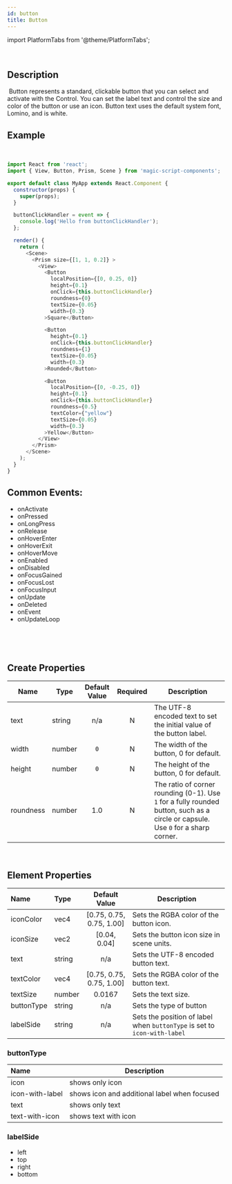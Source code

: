 ```yaml
---
id: button
title: Button
---
```


import PlatformTabs from '@theme/PlatformTabs';

<PlatformTabs component='button' />​

## Description
​
Button represents a standard, clickable button that you can select and activate with the Control. You can set the label text and control the size and color of the button or use an icon. Button text uses the default system font, Lomino, and is white.
​
## Example
​
```javascript
import React from 'react';
import { View, Button, Prism, Scene } from 'magic-script-components';

export default class MyApp extends React.Component {
  constructor(props) {
    super(props);
  }

  buttonClickHandler = event => {
    console.log('Hello from buttonClickHandler');
  };

  render() {
    return (
      <Scene>
        <Prism size={[1, 1, 0.2]} >
          <View>
            <Button
              localPosition={[0, 0.25, 0]}
              height={0.1}
              onClick={this.buttonClickHandler}
              roundness={0}
              textSize={0.05}
              width={0.3}
            >Square</Button>

            <Button
              height={0.1}
              onClick={this.buttonClickHandler}
              roundness={1}
              textSize={0.05}
              width={0.3}
            >Rounded</Button>

            <Button
              localPosition={[0, -0.25, 0]}
              height={0.1}
              onClick={this.buttonClickHandler}
              roundness={0.5}
              textColor={"yellow"}
              textSize={0.05}
              width={0.3}
            >Yellow</Button>
          </View>
        </Prism>
      </Scene>
    );
  }
}
```

<!-- import ExpandableSection from '@theme/ExpandableSection'; -->


<!-- <ExpandableSection title="Common Events"> -->

<div>

## Common Events:

- onActivate
- onPressed
- onLongPress
- onRelease
- onHoverEnter
- onHoverExit
- onHoverMove
- onEnabled
- onDisabled
- onFocusGained
- onFocusLost
- onFocusInput
- onUpdate
- onDeleted
- onEvent
- onUpdateLoop

</div>

<!-- </ExpandableSection> -->


<!-- <ExpandableSection title='Common Properties' path='content/Properties.md' /> -->
​

​
## Create Properties

| Name      | Type   | Default Value | Required | Description                                                                                                                      |
| --------- | ------ | :-----------: | :------: | -------------------------------------------------------------------------------------------------------------------------------- |
| text      | string |      n/a      |    N     | The UTF-8 encoded text to set the initial value of the button label.                                                             |
| width     | number |      `0`      |    N     | The width of the button, 0 for default.                                                                                          |
| height    | number |      `0`      |    N     | The height of the button, 0 for default.                                                                                         |
| roundness | number |      1.0      |    N     | The ratio of corner rounding (0-1). Use `1` for a fully rounded button, such as a circle or capsule. Use `0` for a sharp corner. |

​
## Element Properties

| Name       | Type   |      Default Value       | Description                                                              |
| :--------- | :----- | :----------------------: | ------------------------------------------------------------------------ |
| iconColor  | vec4   | [0.75, 0.75, 0.75, 1.00] | Sets the RGBA color of the button icon.                                  |
| iconSize   | vec2   |       [0.04, 0.04]       | Sets the button icon size in scene units.                                |
| text       | string |           n/a            | Sets the UTF-8 encoded button text.                                      |
| textColor  | vec4   | [0.75, 0.75, 0.75, 1.00] | Sets the RGBA color of the button text.                                  |
| textSize   | number |          0.0167          | Sets the text size.                                                      |
| buttonType | string |           n/a            | Sets the type of button                                                  |
| labelSide  | string |           n/a            | Sets the position of label when `buttonType` is set to `icon-with-label` |

### buttonType
| Name            | Description                                  |
| :-------------- | -------------------------------------------- |
| icon            | shows only icon                              |
| icon-with-label | shows icon and additional label when focused |
| text            | shows only text                              |
| text-with-icon  | shows text with icon                         |

### labelSide
 - left
 - top
 - right
 - bottom